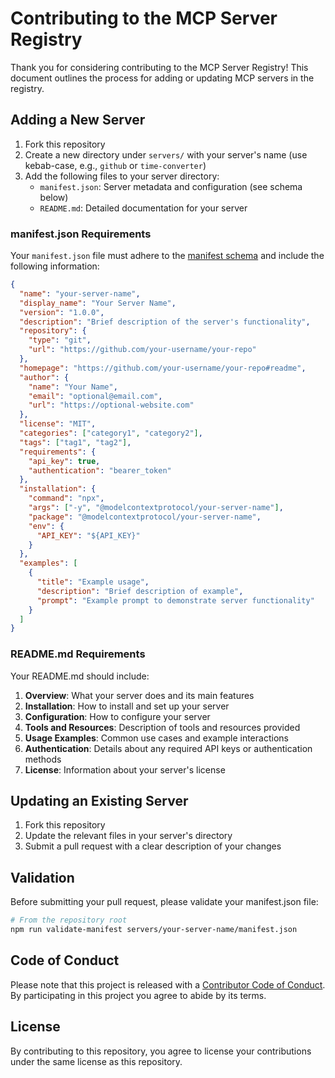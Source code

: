 # Contributing to the MCP Server Registry

Thank you for considering contributing to the MCP Server Registry! This document outlines the process for adding or updating MCP servers in the registry.

## Adding a New Server

1. Fork this repository
2. Create a new directory under `servers/` with your server's name (use kebab-case, e.g., `github` or `time-converter`)
3. Add the following files to your server directory:
   - `manifest.json`: Server metadata and configuration (see schema below)
   - `README.md`: Detailed documentation for your server

### manifest.json Requirements

Your `manifest.json` file must adhere to the [manifest schema](../schema/manifest-schema.json) and include the following information:

```json
{
  "name": "your-server-name",
  "display_name": "Your Server Name",
  "version": "1.0.0",
  "description": "Brief description of the server's functionality",
  "repository": {
    "type": "git",
    "url": "https://github.com/your-username/your-repo"
  },
  "homepage": "https://github.com/your-username/your-repo#readme",
  "author": {
    "name": "Your Name",
    "email": "optional@email.com",
    "url": "https://optional-website.com"
  },
  "license": "MIT",
  "categories": ["category1", "category2"],
  "tags": ["tag1", "tag2"],
  "requirements": {
    "api_key": true,
    "authentication": "bearer_token"
  },
  "installation": {
    "command": "npx",
    "args": ["-y", "@modelcontextprotocol/your-server-name"],
    "package": "@modelcontextprotocol/your-server-name",
    "env": {
      "API_KEY": "${API_KEY}"
    }
  },
  "examples": [
    {
      "title": "Example usage",
      "description": "Brief description of example",
      "prompt": "Example prompt to demonstrate server functionality"
    }
  ]
}
```

### README.md Requirements

Your README.md should include:

1. **Overview**: What your server does and its main features
2. **Installation**: How to install and set up your server
3. **Configuration**: How to configure your server
4. **Tools and Resources**: Description of tools and resources provided
5. **Usage Examples**: Common use cases and example interactions
6. **Authentication**: Details about any required API keys or authentication methods
7. **License**: Information about your server's license

## Updating an Existing Server

1. Fork this repository
2. Update the relevant files in your server's directory
3. Submit a pull request with a clear description of your changes

## Validation

Before submitting your pull request, please validate your manifest.json file:

```bash
# From the repository root
npm run validate-manifest servers/your-server-name/manifest.json
```

## Code of Conduct

Please note that this project is released with a [Contributor Code of Conduct](CODE_OF_CONDUCT.md). By participating in this project you agree to abide by its terms.

## License

By contributing to this repository, you agree to license your contributions under the same license as this repository.

